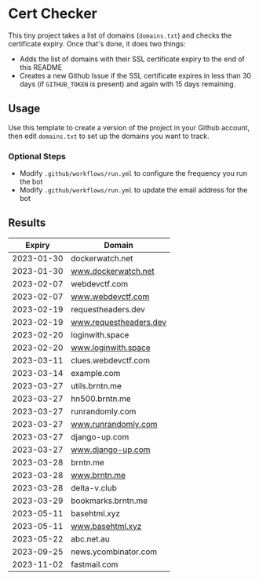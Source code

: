 # Cert Checker

This tiny project takes a list of domains (`domains.txt`) and checks the certificate expiry. Once that's done, it does two things:

- Adds the list of domains with their SSL certificate expiry to the end of this README
- Creates a new Github Issue if the SSL certificate expires in less than 30 days (if `GITHUB_TOKEN` is present) and again with 15 days remaining.


## Usage

Use this template to create a version of the project in your Github account, then edit `domains.txt` to set up the domains you want to track.


### Optional Steps

- Modify `.github/workflows/run.yml` to configure the frequency you run the bot
- Modify `.github/workflows/run.yml` to update the email address for the bot

## Results

| Expiry    | Domain   |
|-----------|----------|
| 2023-01-30 | dockerwatch.net |
| 2023-01-30 | www.dockerwatch.net |
| 2023-02-07 | webdevctf.com |
| 2023-02-07 | www.webdevctf.com |
| 2023-02-19 | requestheaders.dev |
| 2023-02-19 | www.requestheaders.dev |
| 2023-02-20 | loginwith.space |
| 2023-02-20 | www.loginwith.space |
| 2023-03-11 | clues.webdevctf.com |
| 2023-03-14 | example.com |
| 2023-03-27 | utils.brntn.me |
| 2023-03-27 | hn500.brntn.me |
| 2023-03-27 | runrandomly.com |
| 2023-03-27 | www.runrandomly.com |
| 2023-03-27 | django-up.com |
| 2023-03-27 | www.django-up.com |
| 2023-03-28 | brntn.me |
| 2023-03-28 | www.brntn.me |
| 2023-03-28 | delta-v.club |
| 2023-03-29 | bookmarks.brntn.me |
| 2023-05-11 | basehtml.xyz |
| 2023-05-11 | www.basehtml.xyz |
| 2023-05-22 | abc.net.au |
| 2023-09-25 | news.ycombinator.com |
| 2023-11-02 | fastmail.com |
